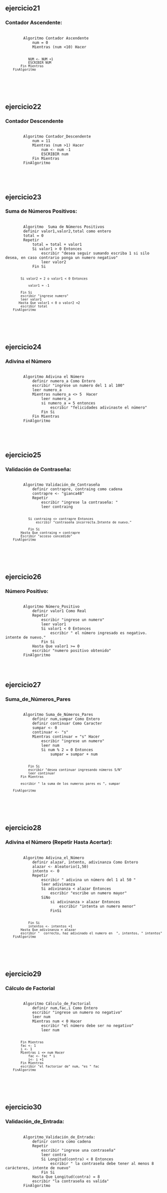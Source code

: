 <h2> ejercicio21</h2>
<h3> Contador Ascendente:   </h3>
<pre>
    <code> 
        Algoritmo Contador Ascendente
            num = 0
            Mientras (num <10) Hacer
                
                NUM <- NUM +1 
                ESCRIBIR NUM 
            Fin Mientras
        FinAlgoritmo
 </code>
</pre>
<br>


<h2> ejercicio22 </h2>
<h3> Contador Descendente   </h3>
<pre>
    <code> 
        Algoritmo Contador_Descendente
            num = 11
            Mientras (num >1) Hacer
                num <- num -1  
                ESCRIBIR num 
            Fin Mientras
        FinAlgoritmo

 </code>
</pre>
<br>


<h2> ejercicio23 </h2>
<h3> Suma de Números Positivos:  </h3>
<pre>
    <code> 
        Algoritmo  Suma de Números Positivos
        definir valor1,valor2,total como entero
        total = 0
        Repetir
            total = total + valor1 
            Si valor1 > 0 Entonces
                escribir "desea seguir sumando escriba 1 si silo desea, en caso contrario ponga un numero negativo"
                leer valor2
            Fin Si
            
            Si valor2 = 2 o valor1 < 0 Entonces
                
                valor1 = -1 
                
            Fin Si
            escribir "ingrese numero"
            leer valor1
           Hasta Que valor1 < 0 o valor2 =2 	
            escribir total
        FinAlgoritmo
 </code>
</pre>
<br>

<h2> ejercicio24 </h2>
<h3> Adivina el Número  </h3>
<pre>
    <code> 
        Algoritmo Adivina el Número
            definir numero_a Como Entero
            escribir "ingrese un numero del 1 al 100"
            leer numero_a
            Mientras numero_a <> 5  Hacer
                leer numero_a
                si numero_a = 5 entonces 
                    escribir "felicidades adivinaste el número"           
                Fin Si
            Fin Mientras
        FinAlgoritmo

 </code>
</pre>
<br>

<h2> ejercicio25 </h2>
<h3>Validación de Contraseña:</h3>
<pre>
    <code> 
        Algoritmo Validación_de_Contraseña
            definir contrapre, contraing como cadena
            contrapre <- "gianca48"
            Repetir
                escribir "ingrese la contraseña: "
                leer contraing
                
                Si contraing <> contrapre Entonces
                    escribir "contraseña incorrecta.Intente de nuevo."
                
                Fin Si
            Hasta Que contraing = contrapre
            Escribir "acceso concedido"
        FinAlgoritmo
 </code>
</pre>
<br>


<h2> ejercicio26 </h2>
<h3> Número Positivo:  </h3>
<pre>
    <code> 
        Algoritmo Número_Positivo
            definir valor1 Como Real
            Repetir
                escribir "ingrese un numero"
                leer valor1
                Si valor1 < 0 Entonces
                    escribir " el número ingresado es negativo. intente de nuevo."
                Fin Si
            Hasta Que valor1 >= 0 
            escribir "numero positivo obtenido"  
        FinAlgoritmo
 </code>
</pre>
<br>

<h2> ejercicio27 </h2>
<h3> Suma_de_Números_Pares  </h3>
<pre>
    <code> 
        Algoritmo Suma_de_Números_Pares
            definir num,sumpar Como Entero
            definir continuar Como Caracter
            sumpar <- 0
            continuar <- "s"
            Mientras continuar = "s" Hacer
                escribir "ingrese un numero"
                leer num
                Si num % 2 = 0 Entonces
                    sumpar = sumpar + num
                
                Fin Si
                escribir "desea continuar ingresando números S/N"
                leer continuar
            Fin Mientras
            
            escribir " la suma de los numeros pares es ", sumpar
            
        FinAlgoritmo

 </code>
</pre>
<br>

<h2> ejercicio28 </h2>
<h3> Adivina el Número (Repetir Hasta Acertar):   </h3>
<pre>
    <code> 
        Algoritmo Adivina_el_Número
            definir alazar, intento, adivinanza Como Entero
            alazar <- Aleatorio(1,50) 
            intento <- 0
            Repetir
                escribir " adivina un número del 1 al 50 "
                leer adivinanza
                Si adivinanza < alazar Entonces
                    escribir "escribe un numero mayor"
                SiNo
                    si adivinanza > alazar Entonces
                        escribir "intenta un numero menor"
                    FinSi
                    
                Fin Si
                intentos <- intentos +1 
            Hasta Que adivinanza = alazar
            escribir "  correcto, haz adivinado el numero en  ", intentos, " intentos" 
        FinAlgoritmo

 </code>
</pre>
<br>


<h2> ejercicio29 </h2>
<h3> Cálculo de Factorial   </h3>
<pre>
    <code> 
        Algoritmo Cálculo_de_Factorial
            definir num,fac,i Como Entero
            escribir "ingrese un numero no negativo"
            leer num
            Mientras num < 0 Hacer
                escribir "el número debe ser no negativo"
                leer num
                
            Fin Mientras
            fac <- 1
            i <- 1
            Mientras i <= num Hacer
                fac <- fac * i
                i<- i +1
            Fin Mientras
            escribir "el factoriar de" num, "es " fac
        FinAlgoritmo
 </code>
</pre>
<br>


<h2> ejercicio30 </h2>
<h3>Validación_de_Entrada: </h3>
<pre>
    <code> 
        Algoritmo_Validación_de_Entrada: 
            definir contra como cadena
            Repetir
                escribir "ingrese una contraseña"
                leer contra
                Si Longitud(contra) < 8 Entonces
                    escribir " la contraseña debe tener al menos 8 carácteres, intente de nuevo"
                Fin Si
            Hasta Que Longitud(contra) = 8 
            escribir "la contraseña es valida"
        FinAlgoritmo    
 </code>
</pre>






